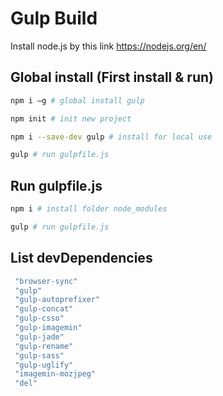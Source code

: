 # Gulp Build 
Install node.js by this link https://nodejs.org/en/
## Global install (First install & run)

```bash
npm i —g # global install gulp
```
```bash
npm init # init new project
```
```bash
npm i --save-dev gulp # install for local use
```
```bash
gulp # run gulpfile.js
```
## Run gulpfile.js

```bash
npm i # install folder node_modules
```
```bash
gulp # run gulpfile.js
```
## List devDependencies
```bash
 "browser-sync"
 "gulp"
 "gulp-autoprefixer" 
 "gulp-concat"
 "gulp-csso"
 "gulp-imagemin"
 "gulp-jade"
 "gulp-rename"
 "gulp-sass"
 "gulp-uglify"
 "imagemin-mozjpeg"
 "del"

